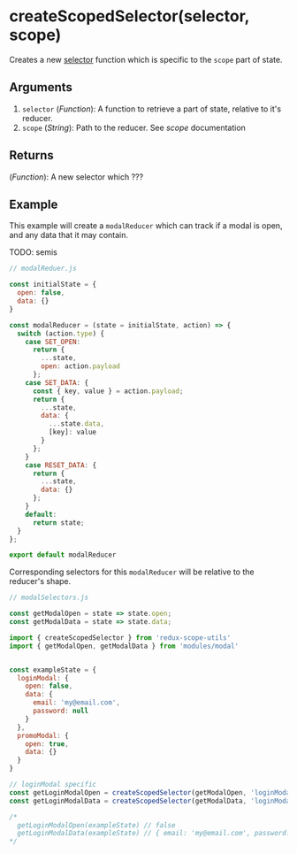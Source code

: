 # createScopedSelector(selector, scope)

Creates a new [selector](https://github.com/reduxjs/reselect#motivation-for-memoized-selectors) function which is specific to the `scope` part of state.

## Arguments

1. `selector` (*Function*): A function to retrieve a part of state, relative to it's reducer.
2. `scope` (*String*): Path to the reducer. See *scope* documentation


## Returns

(*Function*): A new selector which ???

## Example

This example will create a `modalReducer` which can track if a modal is open, and any data that it may contain.

TODO: semis

```js
// modalReduer.js

const initialState = {
  open: false,
  data: {}
}

const modalReducer = (state = initialState, action) => {
  switch (action.type) {
    case SET_OPEN:
      return {
        ...state,
        open: action.payload
      };
    case SET_DATA: {
      const { key, value } = action.payload;
      return {
        ...state,
        data: {
          ...state.data,
          [key]: value
        }
      };
    }
    case RESET_DATA: {
      return {
        ...state,
        data: {}
      };
    }
    default:
      return state;
  }
};

export default modalReducer

```

Corresponding selectors for this `modalReducer` will be relative to the reducer's shape.

```js
// modalSelectors.js

const getModalOpen = state => state.open;
const getModalData = state => state.data;
```

```js
import { createScopedSelector } from 'redux-scope-utils'
import { getModalOpen, getModalData } from 'modules/modal'


const exampleState = {
  loginModal: {
    open: false,
    data: {
      email: 'my@email.com',
      password: null
    }
  },
  promoModal: {
    open: true,
    data: {}
  }
}

// loginModal specific
const getLoginModalOpen = createScopedSelector(getModalOpen, 'loginModal')
const getLoginModalData = createScopedSelector(getModalData, 'loginModal')

/*
  getLoginModalOpen(exampleState) // false
  getLoginModalData(exampleState) // { email: 'my@email.com', password: null }
*/


```